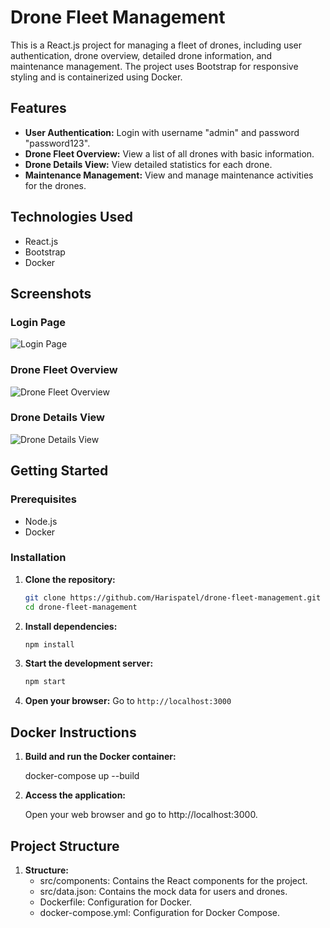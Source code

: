 # Drone Fleet Management

This is a React.js project for managing a fleet of drones, including user authentication, drone overview, detailed drone information, and maintenance management. The project uses Bootstrap for responsive styling and is containerized using Docker.

## Features

- **User Authentication:** Login with username "admin" and password "password123".
- **Drone Fleet Overview:** View a list of all drones with basic information.
- **Drone Details View:** View detailed statistics for each drone.
- **Maintenance Management:** View and manage maintenance activities for the drones.

## Technologies Used

- React.js
- Bootstrap
- Docker

## Screenshots

### Login Page
![Login Page](src/Assets/Images/LoginPage.jpg)

### Drone Fleet Overview
![Drone Fleet Overview](src/Assets/Images/OverviewPage.jpg)

### Drone Details View
![Drone Details View](src/Assets/Images/DetailsPage.jpg)

## Getting Started

### Prerequisites

- Node.js
- Docker

### Installation

1. **Clone the repository:**
   ```bash
   git clone https://github.com/Harispatel/drone-fleet-management.git
   cd drone-fleet-management

2. **Install dependencies:**
   ```bash
   npm install

3. **Start the development server:**
   ```bash
   npm start

4. **Open your browser:**
   Go to `http://localhost:3000`

## Docker Instructions

1. **Build and run the Docker container:**
   
   docker-compose up --build

2. **Access the application:**
   
   Open your web browser and go to http://localhost:3000.

## Project Structure

1. **Structure:**
    - src/components: Contains the React components for the project.
    - src/data.json: Contains the mock data for users and drones.
    - Dockerfile: Configuration for Docker.
    - docker-compose.yml: Configuration for Docker Compose.
    